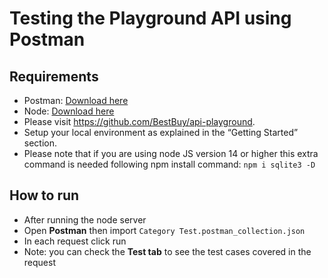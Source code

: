 # Testing the Playground API using Postman

## Requirements
* Postman: [Download here](https://www.postman.com/downloads/)
* Node: [Download here](https://nodejs.org/en/download/)
* Please visit https://github.com/BestBuy/api-playground. 
* Setup your local environment as explained in the “Getting Started” section.
* Please note that if you are using node JS version 14 or higher this extra command is needed following npm install command: `npm i sqlite3 -D`

## How to run
* After running the node server
* Open **Postman** then import `Category Test.postman_collection.json`
* In each request click run
* Note: you can check the **Test tab** to see the test cases covered in the request
